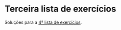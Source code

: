 # Terceira lista de exercícios

Soluções para a [4ª lista de exercícios](https://docs.google.com/document/d/18aQpJqKiiONr_KX1imdIu-IVIv1XMjNFGCecjOpL_OE/view).
